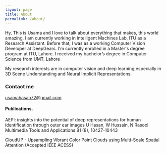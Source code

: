 ```yaml
---
layout: page
title: About
permalink: /about/
---
```


Hy, This is Usama and I love to talk about everything that makes, this world amazing. I am currently working in Intelligent Machines Lab, ITU as a Research Assistant. Before that, I was as a working Computer Vision Developer at DeepGears. I'm currently enrolled in a Master's degree program at ITU, Lahore. I received my bachelor’s degree in Computer Science from UMT, Lahore

My research interests are in computer vision and deep learning,especially in 3D Scene Understanding and Neural Implicit Representations. 

### Contact me

[usamahasan72@gmail.com](mailto:email@domain.com)


#### Publications.

AEPI: insights into the potential of deep representations for human identification through outer ear images
U Hasan, W Hussain, N Rasool
Multimedia Tools and Applications 81 (8), 10427-10443

CloudUP - Upsampling Vibrant Color Point Clouds using Multi-Scale Spatial Attention
(Accepted IEEE ACESS)
